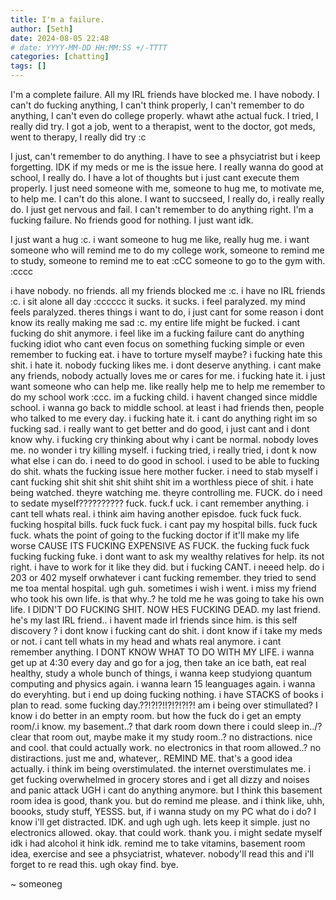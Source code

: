 ```yaml
---
title: I'm a failure.
author: [Seth]
date: 2024-08-05 22:48
# date: YYYY-MM-DD HH:MM:SS +/-TTTT
categories: [chatting]
tags: []
---
```


I'm a complete failure. All my IRL friends have blocked me. I have nobody. I can't do fucking anything, I can't think properly, I can't remember to do anything, I can't even do college properly. whawt athe actual fuck. I tried, I really did try. I got a job, went to a therapist, went to the doctor, got meds, went to therapy, I really did try :c

I just, can't remember to do anything. I have to see a phsyciatrist but i keep forgetting. IDK if my meds or me is the issue here. I really wanna do good at school, I really do. I have a lot of thoughts but i just cant execute them properly. I just need someone with me, someone to hug me, to motivate me, to help me. I can't do this alone. I want to succseed, I really do, i really really do. I just get nervous and fail. I can't remember to do anything right. I'm a fucking failure. No friends good for nothing. I just want idk.

I just want a hug :c. i want someone to hug me like, really hug me. i want someone who will remind me to do my college work, someone to remind me to study, someone to remind me to eat :cCC someone to go to the gym with. :cccc

i have nobody. no friends. all my friends blocked me :c. i have no IRL friends :c. i sit alone all day :cccccc it sucks. it sucks. i feel paralyzed. my mind feels paralyzed. theres things i want to do, i just cant for some reason i dont know its really making me sad :c. my entire life might be fucked. i cant fucking do shit anymore. i feel like im a fucking failure cant do anything fucking idiot who cant even focus on something fucking simple or even remember to fucking eat. i have to torture myself maybe? i fucking hate this shit. i hate it. nobody fucking likes me. i dont deserve anything. i cant make any friends, nobody actually loves me or cares for me. i fucking hate it. i just want someone who can help me. like really help me to help me remember to do my school work :ccc. im a fucking child. i havent changed since middle school. i wanna go back to middle school. at least i had friends then, people who talked to me every day. i fucking hate it. i cant do anything right im so fucking sad. i really want to get better and do good, i just cant and i dont know why. i fucking cry thinking about why i cant be normal. nobody loves me. no wonder i try killing myself. i fucking tried, i really tried, i dont k now what else i can do. i need to do good in school. i used to be able to fucking do shit. whats the fucking issue here mother fucker. i need to stab myself i cant fucking shit shit shit shit shiht shit im a worthless piece of shit. i hate being watched. theyre watching me. theyre controlling me. FUCK. do i need to sedate myself?????????? fuck. fuck.f uck. i cant remember anything. i cant tell whats real. i think aim having another episdoe. fuck fuck fuck. fucking hospital bills. fuck fuck fuck. i cant pay my hospital bills. fuck fuck fuck. whats the point of going to the fucking doctor if it'll make my life worse CAUSE ITS FUCKING EXPENSIVE AS FUCK. the fucking fuck fuck fucking fucking fuke. i dont want to ask my wealthy relatives for help. its not right. i have to work for it like they did. but i fucking CANT. i neeed help. do i 203 or 402 myself orwhatever i cant fucking remember. they tried to send me toa  mental hospital. ugh guh. sometimes i wish i went. i miss my friend who took his own life. is that why..? he told me he was going to take his own life. I DIDN'T DO FUCKING SHIT. NOW HES FUCKING DEAD. my last friend. he's my last IRL friend.. i havent made irl friends since him. is this self discovery ? i dont know i fucking cant do shit. i dont know if i take my meds or not. i cant tell whats in my head and whats real anymore. i cant remember anything. I DONT KNOW WHAT TO DO WITH MY LIFE. i wanna get up at 4:30 every day and go for a jog, then take an ice bath, eat real healthy, study a whole bunch of things, i wanna keep studyiong quantum computing and physics again. i wanna learn 15 leanguages again. i wanna do everyhting. but i end up doing fucking nothing. i have STACKS of books i plan to read. some fucking day.??!?!?!!?!?!?!?! am i being over stimullated? I know i do better in an empty room. but how the fuck do i get an empty room/.i know. my basement..? that dark room down there i could sleep in../? clear that room out, maybe make it my study room..? no distractions. nice and cool. that could actually work. no electronics in that room allowed..? no distiractions. just me and, whatever,. REMIND ME. that's a good idea actually. i think im being overstimulated. the internet overstimulates me. i get fucking overwhelmed in grocery stores and i get all dizzy and noises and panic attack UGH i cant do anything anymore. but I think this basement room idea is good, thank you. but do remind me please. and i think like, uhh, boooks, study stuff, YESSS. but,  if i wanna study on my PC what do i do? I know i'll get distracted. IDK. and ugh ugh ugh. lets keep it simple. just no electronics allowed. okay. that could work. thank you. i might sedate myself idk i had alcohol it hink idk. remind me to take vitamins, basement room idea, exercise and see a phsyciatrist, whatever. nobody'll read this and i'll forget to re read this. ugh okay find. bye.

~ someoneg
